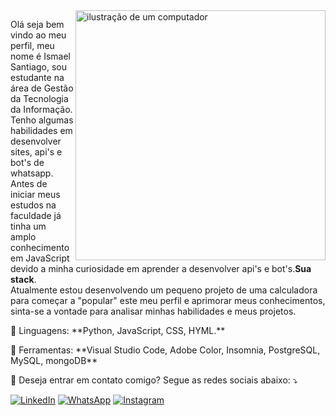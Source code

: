 <img src="https://raw.githubusercontent.com/MicaelliMedeiros/micaellimedeiros/master/image/computer-illustration.png" alt="ilustração de um computador" min-width="400px" max-width="400px" width="400px" align="right">

<p align="left"> 
  Olá seja bem vindo ao meu perfil, meu nome é Ismael Santiago, sou estudante na área de Gestão da Tecnologia da Informação. Tenho algumas habilidades em desenvolver sites, api's e bot's de whatsapp. Antes de iniciar meus estudos na faculdade já tinha um amplo conhecimento em JavaScript devido a minha curiosidade em aprender a desenvolver api's e bot's.<strong>Sua stack</strong>.<br>
  Atualmente estou desenvolvendo um pequeno projeto de uma calculadora para começar a "popular" este meu perfil e aprimorar meus conhecimentos, sinta-se a vontade para analisar minhas habilidades e meus projetos.
</p>

<p align="left">
  🦄 Linguagens: **Python, JavaScript, CSS, HYML.**
</p>

<p align="left">
  💼 Ferramentas: **Visual Studio Code, Adobe Color, Insomnia, PostgreSQL, MySQL, mongoDB**
</p>

<p align="left">
  💌 Deseja entrar em contato comigo? Segue as redes sociais abaixo: ⤵️
</p>

<p align="left">
  <a href="#" title="LinkedIn">
  <img src="https://img.shields.io/badge/-Linkedin-0e76a8?style=flat-square&logo=Linkedin&logoColor=white&link=https://www.linkedin.com/in/ismael-santiago-6b26b5265?utm_source=share&utm_campaign=share_via&utm_content=profile&utm_medium=android_app" alt="LinkedIn"/></a>
  <a href="#" title="WhatsApp">
  <img src="https://img.shields.io/badge/-WhatsApp-25d366?style=flat-square&labelColor=25d366&logo=whatsapp&logoColor=white&link=https://wa.link/i4936v" alt="WhatsApp"/></a>
  <a href="#" title="Instagram">
  <img src="https://img.shields.io/badge/-Instagram-DF0174?style=flat-square&labelColor=DF0174&logo=instagram&logoColor=white&link=https://www.instagram.com/ismaellsantiagoo?igsh=MmU3bW8zeXZ1dW83" alt="Instagram"/></a>
</p>
